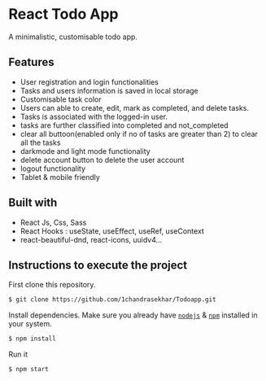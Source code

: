 # React Todo App

A minimalistic, customisable todo app.

## Features
 - User registration and login functionalities
 - Tasks and users information is saved in local storage
 - Customisable task color
 - Users can able to create, edit, mark as completed, and delete tasks.
 - Tasks is associated with the logged-in user.
 - tasks are further classified into completed and not_completed
 - clear all buttoon(enabled only if no of tasks are greater than 2) to clear all the tasks
 - darkmode and light mode functionality
 - delete account button to delete the user account
 - logout functionality
 - Tablet & mobile friendly

## Built with

- React Js, Css, Sass
- React Hooks : useState, useEffect, useRef, useContext
- react-beautiful-dnd, react-icons, uuidv4...


## Instructions to execute the project

First clone this repository.

```bash
$ git clone https://github.com/1chandrasekhar/Todoapp.git
```

Install dependencies. Make sure you already have [`nodejs`](https://nodejs.org/en/) & [`npm`](https://www.npmjs.com/) installed in your system.

```bash
$ npm install 
```

Run it
```bash
$ npm start 
```

